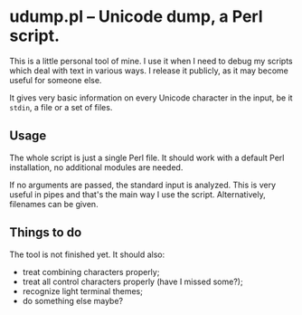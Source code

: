 udump.pl – Unicode dump, a Perl script.
=======================================

This is a little personal tool of mine. I use it when I need to debug my scripts
which deal with text in various ways. I release it publicly, as it may become
useful for someone else.

It gives very basic information on every Unicode character in the input, be it
`stdin`, a file or a set of files.

Usage
-----
The whole script is just a single Perl file. It should work with a default Perl
installation, no additional modules are needed.

If no arguments are passed, the standard input is analyzed. This is very useful
in pipes and that's the main way I use the script. Alternatively, filenames can
be given.

Things to do
------------
The tool is not finished yet. It should also:
* treat combining characters properly;
* treat all control characters properly (have I missed some?);
* recognize light terminal themes;
* do something else maybe?
